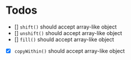 # Todos

- [] `shift()` should accept array-like object
- [] `unshift()` should accept array-like object
- [] `fill()` should accept array-like object
- [x] `copyWithin()` should accept array-like object

